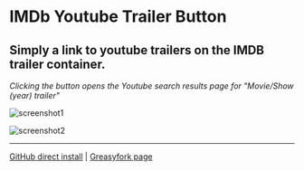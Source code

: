 # IMDb Youtube Trailer Button
## Simply a link to youtube trailers on the IMDB trailer container.
*Clicking the button opens the Youtube search results page for "Movie/Show (year) trailer"*

![screenshot1](https://i.imgur.com/OKIDPxm.png)

![screenshot2](https://i.imgur.com/Im3uZSr.png)

____

[GitHub direct install](https://github.com/OneNot/Userscripts/raw/refs/heads/main/IMDb%20Youtube%20Trailer%20Button/index.user.js) | [Greasyfork page](https://greasyfork.org/en/scripts/381254-imdb-youtube-trailer-button)
